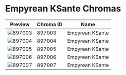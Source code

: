 # Empyrean KSante Chromas



| Preview | Chroma ID | Name |
|---------|-----------|------|
| ![897003](https://raw.communitydragon.org/latest/plugins/rcp-be-lol-game-data/global/default/v1/champion-chroma-images/897/897003.png) | 897003 | Empyrean KSante |
| ![897004](https://raw.communitydragon.org/latest/plugins/rcp-be-lol-game-data/global/default/v1/champion-chroma-images/897/897004.png) | 897004 | Empyrean KSante |
| ![897005](https://raw.communitydragon.org/latest/plugins/rcp-be-lol-game-data/global/default/v1/champion-chroma-images/897/897005.png) | 897005 | Empyrean KSante |
| ![897006](https://raw.communitydragon.org/latest/plugins/rcp-be-lol-game-data/global/default/v1/champion-chroma-images/897/897006.png) | 897006 | Empyrean KSante |
| ![897007](https://raw.communitydragon.org/latest/plugins/rcp-be-lol-game-data/global/default/v1/champion-chroma-images/897/897007.png) | 897007 | Empyrean KSante |